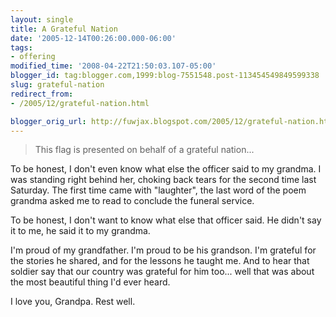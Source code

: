 ```yaml
---
layout: single
title: A Grateful Nation
date: '2005-12-14T00:26:00.000-06:00'
tags:
- offering
modified_time: '2008-04-22T21:50:03.107-05:00'
blogger_id: tag:blogger.com,1999:blog-7551548.post-113454549849599338
slug: grateful-nation
redirect_from: 
- /2005/12/grateful-nation.html

blogger_orig_url: http://fuwjax.blogspot.com/2005/12/grateful-nation.html
---
```


> This flag is presented on behalf of a grateful nation...

To be honest, I don't even know what else the officer said to my grandma.  I was standing right behind her, choking back tears for the second time last Saturday. The first time came with "laughter", the last word of the poem grandma asked me to read to conclude the funeral service.  

To be honest, I don't want to know what else that officer said.  He didn't say it to me, he said it to my grandma.

I'm proud of my grandfather.  I'm proud to be his grandson.  I'm grateful for the stories he shared, and for the lessons he taught me.  And to hear that soldier say that our country was grateful for him too... well that was about the most beautiful thing I'd ever heard.

I love you, Grandpa.  Rest well.
